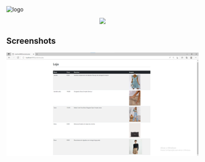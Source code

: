 ![logo](https://www.beacademy.com.br/wp-content/uploads/2019/11/Logo-Topo.png)

<p align="center">
<img src="http://img.shields.io/static/v1?label=STATUS&message=FINALIZADo&color=GREEN&style=for-the-badge"/>
</p>

## Screenshots

![loja](https://github.com/EstefanyS2/beacademy-devstart-introducaoaophp/blob/main/img/img-loja.png)
